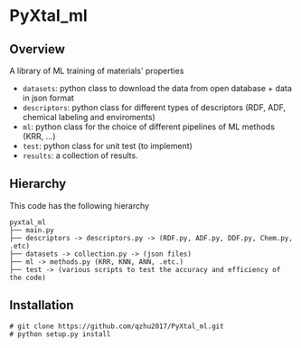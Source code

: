 # PyXtal\_ml

## Overview
A library of ML training of materials' properties
- `datasets`: python class to download the data from open database + data in json format
- `descriptors`: python class for different types of descriptors (RDF, ADF, chemical labeling and enviroments)
- `ml`: python class for the choice of different pipelines of ML methods (KRR, ...)
- `test`: python class for unit test (to implement)
- `results`: a collection of results.

## Hierarchy
This code has the following hierarchy
```
pyxtal_ml
├── main.py
├── descriptors -> descriptors.py -> (RDF.py, ADF.py, DDF.py, Chem.py, .etc)
├── datasets -> collection.py -> (json files)
├── ml -> methods.py (KRR, KNN, ANN, .etc.)
├── test -> (various scripts to test the accuracy and efficiency of the code)
```

## Installation

```
# git clone https://github.com/qzhu2017/PyXtal_ml.git
# python setup.py install
```
